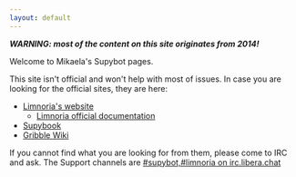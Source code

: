 ```yaml
---
layout: default
---
```


***WARNING: most of the content on this site originates from 2014!***

Welcome to Mikaela's Supybot pages.

This site isn't official and won't help with most of issues. In case you
are looking for the official sites, they are here:

* [Limnoria's website](https://limnoria.net/)
    * [Limnoria official documentation](https://docs.limnoria.net/)
* [Supybook](https://hoxu.github.io/supybook/devel/)
* [Gribble Wiki](https://sourceforge.net/p/gribble/wiki/Main_Page/)

If you cannot find what you are looking for from them, please come to IRC 
and ask. The Support channels are
[#supybot,#limnoria on irc.libera.chat](ircs://irc.libera.chat:6697/%23supybot%2c%23limnoria)
